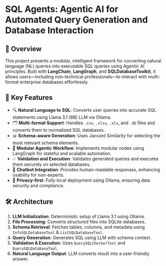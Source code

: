 # SQL Agents: Agentic AI for Automated Query Generation and Database Interaction

## 🚀 Overview

This project presents a modular, intelligent framework for converting natural language (NL) queries into executable SQL queries using Agentic AI principles. Built with **LangChain**, **LangGraph**, and **SQLDatabaseToolkit**, it allows users—including non-technical professionals—to interact with multi-format enterprise databases effortlessly.

## 🧠 Key Features

- 🔍 **Natural Language to SQL**: Converts user queries into accurate SQL statements using Llama 3.1 (8B) LLM via Ollama.
- 🗂 **Multi-format Support**: Handles `.csv`, `.xlsx`, `.xls`, and `.db` files and converts them to normalized SQL databases.
- 📊 **Schema-aware Generation**: Uses Jaccard Similarity for selecting the most relevant schema elements.
- 🧩 **Modular Agentic Workflow**: Implements modular nodes using LangGraph for stateful and scalable automation.
- ✅ **Validation and Execution**: Validates generated queries and executes them securely on selected databases.
- 🤖 **Chatbot Integration**: Provides human-readable responses, enhancing usability for non-experts.
- 🔐 **Privacy-first**: Fully local deployment using Ollama, ensuring data security and compliance.

## 🛠️ Architecture

1. **LLM Initialization**: Deterministic setup of Llama 3.1 using Ollama.
2. **File Processing**: Converts structured files into SQLite databases.
3. **Schema Retrieval**: Fetches tables, columns, and metadata using `InfoSQLDatabaseTool` & `ListSQLDatabaseTool`.
4. **Query Generation**: Generates SQL using LLM with schema context.
5. **Validation & Execution**: Uses `QuerySQLCheckerTool` and `QuerySQLDatabaseTool`.
6. **Natural Language Output**: LLM converts result into a user-friendly answer.

